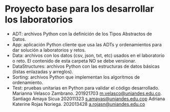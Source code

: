 # Proyecto base para los desarrollar los laboratorios

*	ADT: archivos Python con la definición de los Tipos Abstractos de Datos.
*	App: aplicación Python cliente que usa las ADTs y ordenamientos para dar solución a laboratorios y retos.
*	Data: archivos con los datos (csv, json, txt, etc) usados en el laboratorio o reto. El contenido de esta carpeta NO se debe versionar.
*	DataStructures: archivos Python con las estructuras de datos básicas (listas enlazadas y arreglos).
*	Sorting: archivos Python que implementan los algoritmos de ordenamiento.
*	Test: pruebas unitarias en Python para validar el código desarrollado.
Marianna Velasco Zambrano. 201921703 m.velasco@uniandes.edu.co.
Santiago Amaya Sicua 202011323 s.amayas@uniandes.edu.cop
Adriana Katerine Rojas Noriega. 202013428 a.rojasn@uniandes.edu.co
